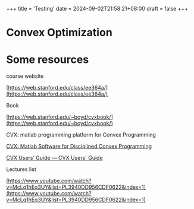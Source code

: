 +++
title = 'Testing'
date = 2024-09-02T21:58:21+08:00
draft = false 
+++
# Convex Optimization

# Some resources

course website

[https://web.stanford.edu/class/ee364a/](https://web.stanford.edu/class/ee364a/)

Book

[https://web.stanford.edu/~boyd/cvxbook/](https://web.stanford.edu/~boyd/cvxbook/)

CVX: matlab programming platform for Convex Programming

[CVX: Matlab Software for Disciplined Convex Programming](https://cvxr.com/cvx/)

[CVX Users’ Guide — CVX Users' Guide](https://cvxr.com/cvx/doc/)

Lectures list

[https://www.youtube.com/watch?v=McLq1hEq3UY&list=PL3940DD956CDF0622&index=1](https://www.youtube.com/watch?v=McLq1hEq3UY&list=PL3940DD956CDF0622&index=1)



